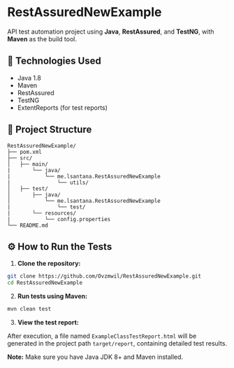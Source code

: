 # RestAssuredNewExample

API test automation project using **Java**, **RestAssured**, and **TestNG**, with **Maven** as the build tool.

## 📌 Technologies Used

- Java 1.8
- Maven
- RestAssured
- TestNG
- ExtentReports (for test reports)

## 📂 Project Structure

```
RestAssuredNewExample/
├── pom.xml
├── src/
│   ├── main/
|       └── java/
|           └── me.lsantana.RestAssuredNewExample
|               └── utils/
│   ├── test/
│       ├── java/
│           └── me.lsantana.RestAssuredNewExample
|               └── test/
|       └── resources/
|           └── config.properties
└── README.md
```


## ⚙️ How to Run the Tests

1. **Clone the repository:**

```bash
git clone https://github.com/Ovzmwil/RestAssuredNewExample.git
cd RestAssuredNewExample
```

2. **Run tests using Maven:**

```bash
mvn clean test
```

3. **View the test report:**

After execution, a file named `ExampleClassTestReport.html` will be generated in the project path `target/report`, containing detailed test results.

**Note:** Make sure you have Java JDK 8+ and Maven installed.



